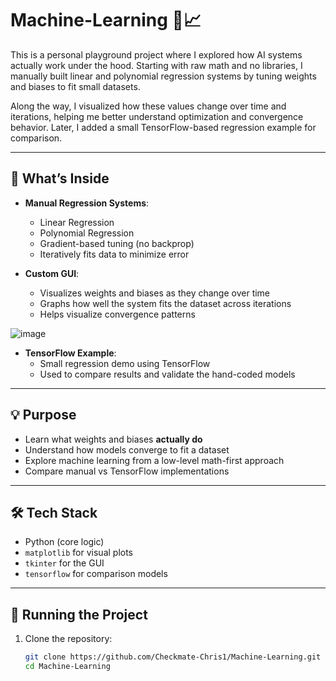 # Machine-Learning 🧠📈

This is a personal playground project where I explored how AI systems actually work under the hood. Starting with raw math and no libraries, I manually built linear and polynomial regression systems by tuning weights and biases to fit small datasets.

Along the way, I visualized how these values change over time and iterations, helping me better understand optimization and convergence behavior. Later, I added a small TensorFlow-based regression example for comparison.

---

## 🧪 What’s Inside

- **Manual Regression Systems**:
  - Linear Regression
  - Polynomial Regression
  - Gradient-based tuning (no backprop)
  - Iteratively fits data to minimize error

- **Custom GUI**:
  - Visualizes weights and biases as they change over time
  - Graphs how well the system fits the dataset across iterations
  - Helps visualize convergence patterns

![image](https://github.com/user-attachments/assets/e0e43e43-30e1-44ad-91cd-7d3952d3c217)


- **TensorFlow Example**:
  - Small regression demo using TensorFlow
  - Used to compare results and validate the hand-coded models

---

## 💡 Purpose

- Learn what weights and biases **actually do**
- Understand how models converge to fit a dataset
- Explore machine learning from a low-level math-first approach
- Compare manual vs TensorFlow implementations

---

## 🛠️ Tech Stack

- Python (core logic)
- `matplotlib` for visual plots
- `tkinter` for the GUI
- `tensorflow` for comparison models

---

## 🚀 Running the Project

1. Clone the repository:
   ```bash
   git clone https://github.com/Checkmate-Chris1/Machine-Learning.git
   cd Machine-Learning
